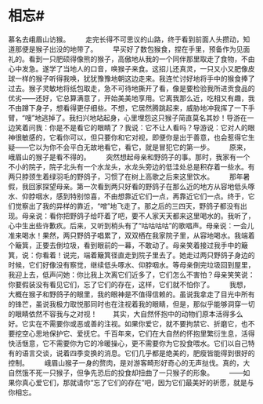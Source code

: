 # 相忘#
慕名去峨眉山访猴。 
　　走完长得不可思议的山路，终于看到前面人头攒动，知道那便是猴子出没的地带了。 
　　早买好了数包猴食，捏在手里，预备作为见面礼的。看到一只肥硕得像熊的猴子，高傲地从我的一个同伴那里取走了食物，不由心中发急。遂学了当地人的口音，唤猴子来食。这招儿还真灵，一只又小又肥像皮球一样的猴子听得我唤，犹犹豫豫地朝这边走来。我连忙讨好地将手中的猴食捧了过去。猴子灵敏地将纸包取走，急不可待地撕开了看，像是要检验我所进贡食品的优劣——还好，它总算满意了，开始美美地享用。它离我那么近，吃相又有趣，我不由蹲下身子，想看得更仔细些。不想，它居然腾跳起来，威胁地冲我挥了一下手臂，“嗖”地逃掉了。我扫兴地站起身，心里埋怨这只猴子简直莫名其妙！导游在一边笑着问我：你是不是看它的眼睛了？我说：它不让人看吗？导游说：它对人的眼神很敏感的，它看你可以，但只要你和它对视，即便你是出于善意，也会惹得它生疑——它以为你不会平白无故地看它，看它，就是冒犯它的第一步。 
　　原来，峨眉山的猴子是看不得的。 
　　突然想起母亲和野鸽子的事。那时，我家有一个不小的院子，院子北头有一个水龙头，水龙头旁边的低洼处总是积存着一些水。有两只脖颈生着绿羽毛的野鸽子，习惯了在树上高歌之后来这里饮水。 
　　那年暑假，我回家探望母亲。第一次看到两只好看的野鸽子在那么近的地方从容地低头啄水、仰脖咽水，感到特别惊喜，不由想靠近它们一点，再靠近它们一点。终于，它们觉察出了我的异样的靠近，“噌”地飞走了。那之后的三四天，野鸽子都没有出现。母亲说：看你把野鸽子给吓着了吧，要不人家天天都来这里喝水的。我听了，心中生出些许歉疚。后来，又听到梢头有了“咕咕咕咕”的歌唱声。母亲说：一会儿准来喝水！果然，两只野鸽子唱累了，双双栖在我家院子里，从容地喝水。我端着个簸箕，正要去倒垃圾，看到眼前的一幕，不敢动了。母亲笑着接过我手中的簸箕，说：你看着！说完，端着簸箕径直走到院子里去了。她走过两只野鸽子身边的时候，它们好像没有察觉，继续低头啄水、仰脖咽水。等母亲倒完垃圾回到屋里，我迎上去，低声问她：你比我上次离它们近多了，它们怎么不害怕？母亲笑笑说：你要假装没有看见它们，忘了它们的存在，这样，它们就不怕你了。 
　　我想，大概在猴子和野鸽子的眼里，我的眼神是不值得信赖的。虽说我拿走了目光中所有的锋芒，虽说我极力取悦那同时也在注视着我的眼睛，但是，那似乎能够洞穿一切的眼睛依然不容我与之对视！ 
　　其实，大自然怀抱中的动物们原本活得多么好。它实在不需要你或恶或善的注视。如果你爱它，就不要拘禁它、折磨它，也不要挖空心思地保护它、爱抚它。千百年来，它们在大自然的怀抱里繁衍生息，活得快活惬意，它不需要你为它的冷暖操心，更不需要你为它投食喂水。它们以自己特有的语言交谈，说着四季变换的消息。它们几乎都是绝美的，肥瘦皆能得到很好的控制。 
　　峨眉山猴子一身的赘肉，是对游客畸形好奇心的无声挞伐。真的，大自然饿不死一只猴子，但争先恐后的投食却扭曲了一只猴子的形象。 
　　——如果你真心爱它们，那就请你“忘了它们的存在”吧，因为它们最美好的祈愿，就是与你相忘。
 